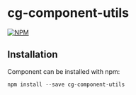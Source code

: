 # cg-component-utils

[![NPM][npm-image]][npm-url]

## Installation
Component can be installed with npm:
```
npm install --save cg-component-utils
```

[npm-url]: https://www.npmjs.com/package/cg-component-utils
[npm-image]: https://img.shields.io/npm/v/cg-component-utils.svg?style=flat-square